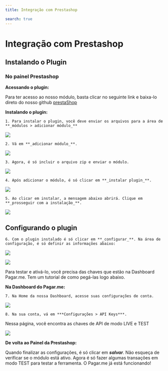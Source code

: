 ```yaml
---
title: Integração com Prestashop

search: true
---
```


# Integração com Prestashop

## Instalando o Plugin

### No painel Prestashop

**Acessando o plugin:**

Para ter acesso ao nosso módulo, basta clicar no seguinte link e baixa-lo direto do nosso github [prestaShop](https://github.com/pagarme/pagarme-prestashop)

**Instalando o plugin:**

    1. Para instalar o plugin, você deve enviar os arquivos para a área de **_módulos > adicionar módulo_**

![](prestashop/modulos-navbar.png)

    2. Vá em **_adicionar módulo_**.

![](prestashop/adicionar-modulo.png)

    3. Agora, é só incluir o arquivo zip e enviar o módulo.

![](prestashop/enviar-modulo.png)

    4. Após adicionar o módulo, é só clicar em **_instalar plugin_**.

![](prestashop/instalar-plugin.png)

    5. Ao clicar em instalar, a mensagem abaixo abrirá. Clique em **_prosseguir com a instalação_**.

![](prestashop/prosseguir-instalacao.png)

## Configurando o plugin

    6. Com o plugin instalado é só clicar em **_configurar_**. Na área de configuração, é só definir as informações abaixo:

![](prestashop/configurar-1.png)

![](prestashop/configurar-2.png)

Para testar e ativá-lo, você precisa das chaves que estão na Dashboard Pagar.me. Tem um tutorial de como pegá-las logo abaixo.

**Na Dashboard do Pagar.me:**

    7. Na Home da nossa Dashboard, acesse suas configurações de conta.

![](plataformas/dashboard-minha-conta.png)

    8. Na sua conta, vá em ***Configurações > API Keys***.
Nessa página, você encontra as chaves de API de modo LIVE e TEST

![](plataformas/dashboard-api-keys.png)

**De volta ao Painel da Prestashop:**

Quando finalizar as configurações, é só clicar em **_salvar_**. Não esqueça de verificar se o módulo está ativo.
Agora é só fazer algumas transações em modo TEST para testar a ferramenta. O Pagar.me já está funcionando!

